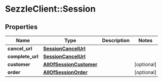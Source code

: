 # SezzleClient::Session

## Properties
Name | Type | Description | Notes
------------ | ------------- | ------------- | -------------
**cancel_url** | [**SessionCancelUrl**](SessionCancelUrl.md) |  |
**complete_url** | [**SessionCancelUrl**](SessionCancelUrl.md) |  |
**customer** | [**AllOfSessionCustomer**](AllOfSessionCustomer.md) |  | [optional]
**order** | [**AllOfSessionOrder**](AllOfSessionOrder.md) |  | [optional]

